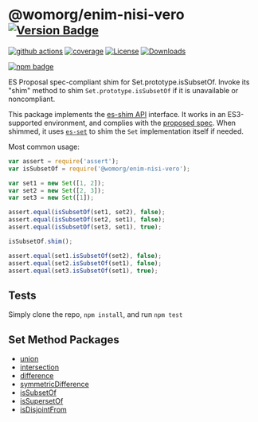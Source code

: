 # @womorg/enim-nisi-vero <sup>[![Version Badge][npm-version-svg]][package-url]</sup>

[![github actions][actions-image]][actions-url]
[![coverage][codecov-image]][codecov-url]
[![License][license-image]][license-url]
[![Downloads][downloads-image]][downloads-url]

[![npm badge][npm-badge-png]][package-url]

ES Proposal spec-compliant shim for Set.prototype.isSubsetOf. Invoke its "shim" method to shim `Set.prototype.isSubsetOf` if it is unavailable or noncompliant.

This package implements the [es-shim API](https://github.com/es-shims/api) interface. It works in an ES3-supported environment, and complies with the [proposed spec](https://github.com/tc39/proposal-set-methods). When shimmed, it uses [`es-set`](https://npmjs.com/es-set) to shim the `Set` implementation itself if needed.

Most common usage:
```js
var assert = require('assert');
var isSubsetOf = require('@womorg/enim-nisi-vero');

var set1 = new Set([1, 2]);
var set2 = new Set([2, 3]);
var set3 = new Set([1]);

assert.equal(isSubsetOf(set1, set2), false);
assert.equal(isSubsetOf(set2, set1), false);
assert.equal(isSubsetOf(set3, set1), true);

isSubsetOf.shim();

assert.equal(set1.isSubsetOf(set2), false);
assert.equal(set2.isSubsetOf(set1), false);
assert.equal(set3.isSubsetOf(set1), true);
```

## Tests
Simply clone the repo, `npm install`, and run `npm test`

## Set Method Packages
 - [union](https://npmjs.com/set.prototype.union)
 - [intersection](https://npmjs.com/set.prototype.intersection)
 - [difference](https://npmjs.com/set.prototype.difference)
 - [symmetricDifference](https://npmjs.com/set.prototype.symmetricdifference)
 - [isSubsetOf](https://npmjs.com/@womorg/enim-nisi-vero)
 - [isSupersetOf](https://npmjs.com/set.prototype.issupersetof)
 - [isDisjointFrom](https://npmjs.com/set.prototype.isdisjointfrom)

[package-url]: https://npmjs.com/package/@womorg/enim-nisi-vero
[npm-version-svg]: http://versionbadg.es/womorg/enim-nisi-vero.svg
[deps-svg]: https://david-dm.org/womorg/enim-nisi-vero.svg
[deps-url]: https://david-dm.org/womorg/enim-nisi-vero
[dev-deps-svg]: https://david-dm.org/womorg/enim-nisi-vero/dev-status.svg
[dev-deps-url]: https://david-dm.org/womorg/enim-nisi-vero#info=devDependencies
[testling-svg]: https://ci.testling.com/womorg/enim-nisi-vero.png
[testling-url]: https://ci.testling.com/womorg/enim-nisi-vero
[npm-badge-png]: https://nodei.co/npm/@womorg/enim-nisi-vero.png?downloads=true&stars=true
[license-image]: http://img.shields.io/npm/l/@womorg/enim-nisi-vero.svg
[license-url]: LICENSE
[downloads-image]: http://img.shields.io/npm/dm/@womorg/enim-nisi-vero.svg
[downloads-url]: http://npm-stat.com/charts.html?package=@womorg/enim-nisi-vero
[codecov-image]: https://codecov.io/gh/womorg/enim-nisi-vero/branch/main/graphs/badge.svg
[codecov-url]: https://app.codecov.io/gh/womorg/enim-nisi-vero/
[actions-image]: https://img.shields.io/endpoint?url=https://github-actions-badge-u3jn4tfpocch.runkit.sh/womorg/enim-nisi-vero
[actions-url]: https://github.com/womorg/enim-nisi-vero/actions
